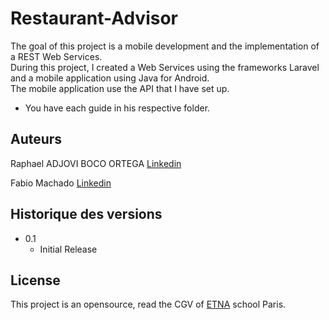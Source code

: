 # Restaurant-Advisor
The goal of this project is a mobile development and the implementation of a REST Web Services.  
During this project, I created a Web Services using the frameworks Laravel and a mobile application using Java for Android.  
The mobile application use the API that I have set up.

* You have each guide in his respective folder.

## Auteurs

Raphael ADJOVI BOCO ORTEGA  [Linkedin](https://www.linkedin.com/in/raphael-adjovi-boco-ortega-b24478203/)

Fabio Machado   [Linkedin](https://www.linkedin.com/in/fabio-aires-machado/)

## Historique des versions

* 0.1
    * Initial Release

## License

This project is an opensource, read the CGV of [ETNA](https://etna.io/) school Paris.
